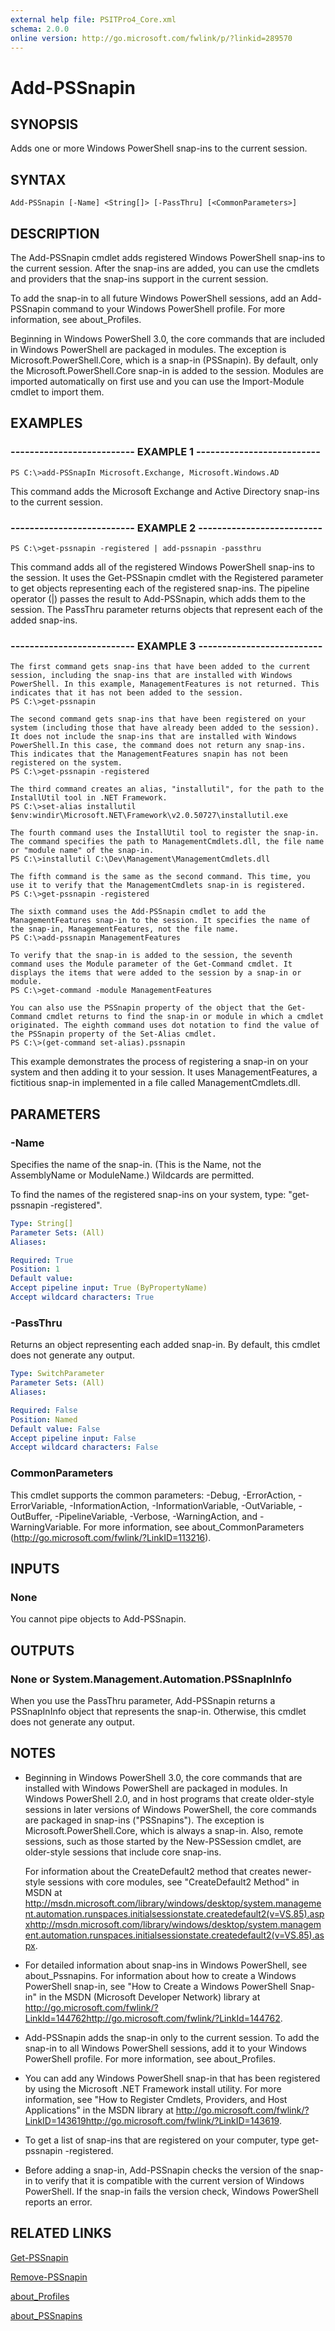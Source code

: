 ```yaml
---
external help file: PSITPro4_Core.xml
schema: 2.0.0
online version: http://go.microsoft.com/fwlink/p/?linkid=289570
---
```


# Add-PSSnapin
## SYNOPSIS
Adds one or more Windows PowerShell snap-ins to the current session.
## SYNTAX

```
Add-PSSnapin [-Name] <String[]> [-PassThru] [<CommonParameters>]
```

## DESCRIPTION
The Add-PSSnapin cmdlet adds registered Windows PowerShell snap-ins to the current session.
After the snap-ins are added, you can use the cmdlets and providers that the snap-ins support in the current session.

To add the snap-in to all future Windows PowerShell sessions, add an Add-PSSnapin command to your Windows PowerShell profile.
For more information, see about_Profiles.

Beginning in Windows PowerShell 3.0, the core commands that are included in Windows PowerShell are packaged in modules.
The exception is Microsoft.PowerShell.Core, which is a snap-in (PSSnapin).
By default, only the Microsoft.PowerShell.Core snap-in is added to the session.
Modules are imported automatically on first use and you can use the Import-Module cmdlet to import them.
## EXAMPLES

### -------------------------- EXAMPLE 1 --------------------------
```
PS C:\>add-PSSnapIn Microsoft.Exchange, Microsoft.Windows.AD
```

This command adds the Microsoft Exchange and Active Directory snap-ins to the current session.
### -------------------------- EXAMPLE 2 --------------------------
```
PS C:\>get-pssnapin -registered | add-pssnapin -passthru
```

This command adds all of the registered Windows PowerShell snap-ins to the session.
It uses the Get-PSSnapin cmdlet with the Registered parameter to get objects representing each of the registered snap-ins.
The pipeline operator (|) passes the result to Add-PSSnapin, which adds them to the session.
The PassThru parameter returns objects that represent each of the added snap-ins.
### -------------------------- EXAMPLE 3 --------------------------
```
The first command gets snap-ins that have been added to the current session, including the snap-ins that are installed with Windows PowerShell. In this example, ManagementFeatures is not returned. This indicates that it has not been added to the session.
PS C:\>get-pssnapin

The second command gets snap-ins that have been registered on your system (including those that have already been added to the session). It does not include the snap-ins that are installed with Windows PowerShell.In this case, the command does not return any snap-ins. This indicates that the ManagementFeatures snapin has not been registered on the system.
PS C:\>get-pssnapin -registered

The third command creates an alias, "installutil", for the path to the InstallUtil tool in .NET Framework.
PS C:\>set-alias installutil $env:windir\Microsoft.NET\Framework\v2.0.50727\installutil.exe

The fourth command uses the InstallUtil tool to register the snap-in. The command specifies the path to ManagementCmdlets.dll, the file name or "module name" of the snap-in.
PS C:\>installutil C:\Dev\Management\ManagementCmdlets.dll

The fifth command is the same as the second command. This time, you use it to verify that the ManagementCmdlets snap-in is registered.
PS C:\>get-pssnapin -registered

The sixth command uses the Add-PSSnapin cmdlet to add the ManagementFeatures snap-in to the session. It specifies the name of the snap-in, ManagementFeatures, not the file name.
PS C:\>add-pssnapin ManagementFeatures

To verify that the snap-in is added to the session, the seventh command uses the Module parameter of the Get-Command cmdlet. It displays the items that were added to the session by a snap-in or module.
PS C:\>get-command -module ManagementFeatures

You can also use the PSSnapin property of the object that the Get-Command cmdlet returns to find the snap-in or module in which a cmdlet originated. The eighth command uses dot notation to find the value of the PSSnapin property of the Set-Alias cmdlet.
PS C:\>(get-command set-alias).pssnapin
```

This example demonstrates the process of registering a snap-in on your system and then adding it to your session.
It uses ManagementFeatures, a fictitious snap-in implemented in a file called ManagementCmdlets.dll.
## PARAMETERS

### -Name
Specifies the name of the snap-in.
(This is the Name, not the AssemblyName or ModuleName.) Wildcards are permitted.

To find the names of the registered snap-ins on your system, type: "get-pssnapin -registered".

```yaml
Type: String[]
Parameter Sets: (All)
Aliases: 

Required: True
Position: 1
Default value: 
Accept pipeline input: True (ByPropertyName)
Accept wildcard characters: True
```

### -PassThru
Returns an object representing each added snap-in.
By default, this cmdlet does not generate any output.

```yaml
Type: SwitchParameter
Parameter Sets: (All)
Aliases: 

Required: False
Position: Named
Default value: False
Accept pipeline input: False
Accept wildcard characters: False
```

### CommonParameters
This cmdlet supports the common parameters: -Debug, -ErrorAction, -ErrorVariable, -InformationAction, -InformationVariable, -OutVariable, -OutBuffer, -PipelineVariable, -Verbose, -WarningAction, and -WarningVariable. For more information, see about_CommonParameters (http://go.microsoft.com/fwlink/?LinkID=113216).
## INPUTS

### None
You cannot pipe objects to Add-PSSnapin.
## OUTPUTS

### None or System.Management.Automation.PSSnapInInfo
When you use the PassThru parameter, Add-PSSnapin returns a PSSnapInInfo object that represents the snap-in.
Otherwise, this cmdlet does not generate any output.
## NOTES
* Beginning in Windows PowerShell 3.0, the core commands that are installed with Windows PowerShell are packaged in modules. In Windows PowerShell 2.0, and in host programs that create older-style sessions in later versions of Windows PowerShell, the core commands are packaged in snap-ins ("PSSnapins"). The exception is Microsoft.PowerShell.Core, which is always a snap-in. Also, remote sessions, such as those started by the New-PSSession cmdlet, are older-style sessions that include core snap-ins.

  For information about the CreateDefault2 method that creates newer-style sessions with core modules, see "CreateDefault2 Method" in MSDN at http://msdn.microsoft.com/library/windows/desktop/system.management.automation.runspaces.initialsessionstate.createdefault2(v=VS.85).aspxhttp://msdn.microsoft.com/library/windows/desktop/system.management.automation.runspaces.initialsessionstate.createdefault2(v=VS.85).aspx.

* For detailed information about snap-ins in Windows PowerShell, see about_Pssnapins. For information about how to create a Windows PowerShell snap-in, see "How to Create a Windows PowerShell Snap-in" in the MSDN (Microsoft Developer Network) library at http://go.microsoft.com/fwlink/?LinkId=144762http://go.microsoft.com/fwlink/?LinkId=144762.
* Add-PSSnapin adds the snap-in only to the current session. To add the snap-in to all Windows PowerShell sessions, add it to your Windows PowerShell profile. For more information, see about_Profiles.
* You can add any Windows PowerShell snap-in that has been registered by using the Microsoft .NET Framework install utility. For more information, see "How to Register Cmdlets, Providers, and Host Applications" in the MSDN library at http://go.microsoft.com/fwlink/?LinkID=143619http://go.microsoft.com/fwlink/?LinkID=143619.
* To get a list of snap-ins that are registered on your computer, type get-pssnapin -registered.
* Before adding a snap-in, Add-PSSnapin checks the version of the snap-in to verify that it is compatible with the current version of Windows PowerShell. If the snap-in fails the version check, Windows PowerShell reports an error.
## RELATED LINKS

[Get-PSSnapin](Get-PSSnapin.md)

[Remove-PSSnapin](Remove-PSSnapin.md)

[about_Profiles](about_Profiles.md)

[about_PSSnapins](about_PSSnapins.md)

